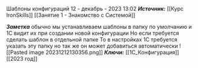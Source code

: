 
Шаблоны конфигураций
 12 - декабрь - 2023  13:02 
***Источник:***  [[Курс IronSkills]] [[Занятие 1 - Знакомство с Системой]]

***Заметка*** 
обычно мы устанавливаем шаблоны в папку по умолчанию и 1С видит их при создании новой конфигурации
Но если требуется сделать шаблон в отдельной папке
То в настройках 1С требуется указать эту папку
но так же он может добавиться автоматически
![[Pasted image 20231212130356.png]]
***Ключи:*** [[1С_Конфигурация]] [[2023 год]]